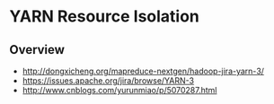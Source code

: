 # YARN Resource Isolation

## Overview

* http://dongxicheng.org/mapreduce-nextgen/hadoop-jira-yarn-3/
* https://issues.apache.org/jira/browse/YARN-3
* http://www.cnblogs.com/yurunmiao/p/5070287.html


